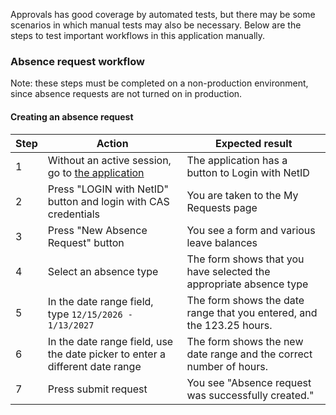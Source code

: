 Approvals has good coverage by automated tests, but there may be some scenarios in
which manual tests may also be necessary.  Below are the steps to test important
workflows in this application manually.

### Absence request workflow

Note: these steps must be completed on a non-production environment, since absence
requests are not turned on in production.

#### Creating an absence request

|Step|Action|Expected result|
|---|---|---|
|1|Without an active session, go to [the application](https://approvals-staging.princeton.edu/)|The application has a button to Login with NetID|
|2|Press "LOGIN with NetID" button and login with CAS credentials|You are taken to the My Requests page|
|3|Press "New Absence Request" button|You see a form and various leave balances|
|4|Select an absence type|The form shows that you have selected the appropriate absence type|
|5|In the date range field, type `12/15/2026 - 1/13/2027`|The form shows the date range that you entered, and the 123.25 hours.|
|6|In the date range field, use the date picker to enter a different date range|The form shows the new date range and the correct number of hours.|
|7|Press submit request|You see "Absence request was successfully created."|
